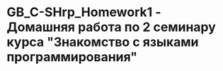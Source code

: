 # GB_C-SHrp_Homework1 - Домашняя работа по 2 семинару курса "Знакомство с языками программирования"
